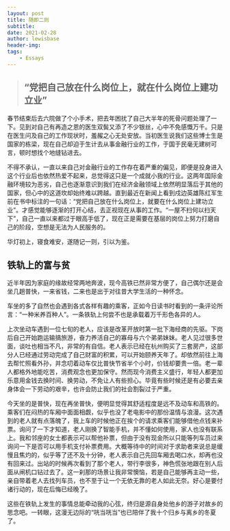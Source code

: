 ```yaml
---
layout: post
title: 随即二则 
subtitle: 
date: 2021-02-28
author: lewisbase
header-img:
tags: 
    - Essays
---
```


> ## “党把自己放在什么岗位上，就在什么岗位上建功立业”

春节结束后去六院做了个小手术，把去年困扰了自己大半年的死骨问题处理了一下。见到对自己有再造之恩的医生双鬓又添了不少银丝，心中不免感慨万千。只是在医生问及自己的工作现状时，羞赧之心无处安放。当初医生说我们这些博士生是国家的栋梁，现在自己却迫于生计去从事金融行业的工作，于国于民毫无建树可言，顿时想找个地缝钻进去。

不得不承认，一直以来自己对金融行业的工作存在着严重的偏见，即便是投身进入这个行业后也依然热爱不起来，总觉得这只是一个成就小我的行业。这两年国际金融环境较为恶劣，自己也逐渐意识到我们在经济金融领域上依然明显落后于其他的国家，但心中的这道坎却始终难以跨越。直到最近在新闻上看到戍边英雄陈红军生前在书中标注的一句话：“党把自己放在什么岗位上，就要在什么岗位上建功立业”。才感觉能够逐渐的打开心结，去正视现在从事的工作。“一屋不扫何以扫天下”，自己一直以来都过于眼高手低了，现在正是需要在基层的岗位上努力打磨自己的阶段，空想是无法为人民服务的。

华灯初上，寝食难安，遂随记一则，引以为鉴。

## 铁轨上的富与贫

近半年因为家庭的缘故经常两地奔波，现今高铁已然非常方便了，自己偶尔还是会坐几趟普快，一来省钱，二来也是出于对往昔大学生活的一种怀念。

车坐的多了自然也会遇到各式各样有趣的乘客，正如今日读书时看到的一条评论所言：“一种米养百种人”。一条铁轨上何尝不也是承载着万千形色各异的人。

上次坐动车遇到一位七旬的老人，应该是改革开放时第一批下海经商的先驱。下岗后自己开始跑运输搞旅游，奋力养活自己的寡母与六个弟弟妹妹。老人见过很多世面，谈吐也相当不凡，非常的有自信。老人表示已经在杭州购买了三套房产，这部分人已经通过劳动完成了自己财富的积累，可以开始颐养天年了。却依然前往上海去帮忙照看外孙，并念叨着动车仅比普快节省半个小时，价钱却要贵一倍。老一辈人都格外地能吃苦，消费观念也更加保守。然而现今消费主义盛行，年轻人都更加乐意用金钱去换时间、换劳动，不免让人有些担心。毕竟有些时候还是有必要去亲身体会一下劳动的艰辛，也许会防止我们的社会割裂过于严重。

今天坐的是普快，现在再坐普快，便明显觉得其舒适程度是远不及动车和高铁的。乘客们在闷热的车厢中面面相觑，似乎也没了老电影中的那份温情与浪漫。这次遇到的老人就有点落魄了，我上车的时候他正在挨个的请求乘客们能够借他点钱来补票。询问了一下才知道，老人刚换了智能手机，并不懂如何使用，家人也没有联系上。我和邻座的女士都表示可以帮他补票，但由于没有现金所以只能等列车员过来询问一下是否可以用手机支付补票费用。大概等待中的时间对于求助者来说总是缓慢且焦灼的，似乎等了还不及十分钟，老人表示自己先回车厢去喝口水，却再也没有回来过。出站的时候再次看到了那个老人，带行李很多，神色慌张地跟在别人后面从闸机口钻过去了。这一刹那的场景让我非常懊恼，若是自己能够再主动一些，亲自带着老人去找列车员，也不至于让一个无依无靠的老人如此无奈。好心是要付诸行动的，现在后悔已经晚了。

这些在铁轨上发生的事情总能牵动我的心弦，终归是源自身处他乡的游子对故乡的思念吧。一转眼，这漫无边际的“咣当咣当”也已陪伴了我十个归乡与离乡的冬夏了。